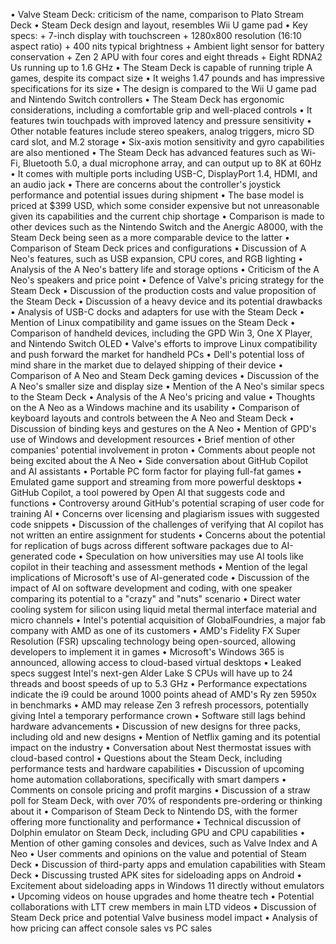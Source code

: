 • Valve Steam Deck: criticism of the name, comparison to Plato Stream Deck
• Steam Deck design and layout, resembles Wii U game pad
• Key specs:
	+ 7-inch display with touchscreen
	+ 1280x800 resolution (16:10 aspect ratio)
	+ 400 nits typical brightness
	+ Ambient light sensor for battery conservation
	+ Zen 2 APU with four cores and eight threads
	+ Eight RDNA2 Us running up to 1.6 GHz
• The Steam Deck is capable of running triple A games, despite its compact size
• It weighs 1.47 pounds and has impressive specifications for its size
• The design is compared to the Wii U game pad and Nintendo Switch controllers
• The Steam Deck has ergonomic considerations, including a comfortable grip and well-placed controls
• It features twin touchpads with improved latency and pressure sensitivity
• Other notable features include stereo speakers, analog triggers, micro SD card slot, and M.2 storage
• Six-axis motion sensitivity and gyro capabilities are also mentioned
• The Steam Deck has advanced features such as Wi-Fi, Bluetooth 5.0, a dual microphone array, and can output up to 8K at 60Hz
• It comes with multiple ports including USB-C, DisplayPort 1.4, HDMI, and an audio jack
• There are concerns about the controller's joystick performance and potential issues during shipment
• The base model is priced at $399 USD, which some consider expensive but not unreasonable given its capabilities and the current chip shortage
• Comparison is made to other devices such as the Nintendo Switch and the Anergic A8000, with the Steam Deck being seen as a more comparable device to the latter
• Comparison of Steam Deck prices and configurations
• Discussion of A Neo's features, such as USB expansion, CPU cores, and RGB lighting
• Analysis of the A Neo's battery life and storage options
• Criticism of the A Neo's speakers and price point
• Defence of Valve's pricing strategy for the Steam Deck
• Discussion of the production costs and value proposition of the Steam Deck
• Discussion of a heavy device and its potential drawbacks
• Analysis of USB-C docks and adapters for use with the Steam Deck
• Mention of Linux compatibility and game issues on the Steam Deck
• Comparison of handheld devices, including the GPD Win 3, One X Player, and Nintendo Switch OLED
• Valve's efforts to improve Linux compatibility and push forward the market for handheld PCs
• Dell's potential loss of mind share in the market due to delayed shipping of their device
• Comparison of A Neo and Steam Deck gaming devices
• Discussion of the A Neo's smaller size and display size
• Mention of the A Neo's similar specs to the Steam Deck
• Analysis of the A Neo's pricing and value
• Thoughts on the A Neo as a Windows machine and its usability
• Comparison of keyboard layouts and controls between the A Neo and Steam Deck
• Discussion of binding keys and gestures on the A Neo
• Mention of GPD's use of Windows and development resources
• Brief mention of other companies' potential involvement in proton
• Comments about people not being excited about the A Neo
• Side conversation about GitHub Copilot and AI assistants
• Portable PC form factor for playing full-fat games
• Emulated game support and streaming from more powerful desktops
• GitHub Copilot, a tool powered by Open AI that suggests code and functions
• Controversy around GitHub's potential scraping of user code for training AI
• Concerns over licensing and plagiarism issues with suggested code snippets
• Discussion of the challenges of verifying that AI copilot has not written an entire assignment for students
• Concerns about the potential for replication of bugs across different software packages due to AI-generated code
• Speculation on how universities may use AI tools like copilot in their teaching and assessment methods
• Mention of the legal implications of Microsoft's use of AI-generated code
• Discussion of the impact of AI on software development and coding, with one speaker comparing its potential to a "crazy" and "nuts" scenario
• Direct water cooling system for silicon using liquid metal thermal interface material and micro channels
• Intel's potential acquisition of GlobalFoundries, a major fab company with AMD as one of its customers
• AMD's Fidelity FX Super Resolution (FSR) upscaling technology being open-sourced, allowing developers to implement it in games
• Microsoft's Windows 365 is announced, allowing access to cloud-based virtual desktops
• Leaked specs suggest Intel's next-gen Alder Lake S CPUs will have up to 24 threads and boost speeds of up to 5.3 GHz
• Performance expectations indicate the i9 could be around 1000 points ahead of AMD's Ry zen 5950x in benchmarks
• AMD may release Zen 3 refresh processors, potentially giving Intel a temporary performance crown
• Software still lags behind hardware advancements
• Discussion of new designs for three packs, including old and new designs
• Mention of Netflix gaming and its potential impact on the industry
• Conversation about Nest thermostat issues with cloud-based control
• Questions about the Steam Deck, including performance tests and hardware capabilities
• Discussion of upcoming home automation collaborations, specifically with smart dampers
• Comments on console pricing and profit margins
• Discussion of a straw poll for Steam Deck, with over 70% of respondents pre-ordering or thinking about it
• Comparison of Steam Deck to Nintendo DS, with the former offering more functionality and performance
• Technical discussion of Dolphin emulator on Steam Deck, including GPU and CPU capabilities
• Mention of other gaming consoles and devices, such as Valve Index and A Neo
• User comments and opinions on the value and potential of Steam Deck
• Discussion of third-party apps and emulation capabilities with Steam Deck
• Discussing trusted APK sites for sideloading apps on Android
• Excitement about sideloading apps in Windows 11 directly without emulators
• Upcoming videos on house upgrades and home theatre tech
• Potential collaborations with LTT crew members in main LTD videos
• Discussion of Steam Deck price and potential Valve business model impact
• Analysis of how pricing can affect console sales vs PC sales